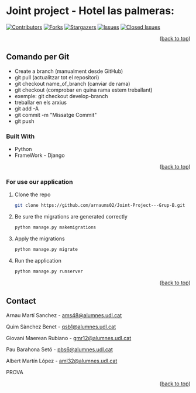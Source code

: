 # Joint project - Hotel las palmeras:
[![Contributors][contributors-shield]][contributors-url]
[![Forks][forks-shield]][forks-url]
[![Stargazers][stars-shield]][stars-url]
[![Issues][issues-shield]][issues-url]
[![Closed Issues][closedIssues-shield]][closedIssues-url]

<p align="right">(<a href="#readme-top">back to top</a>)</p>

## Comando per Git
* Create a branch (manualment desde GitHub)
* git pull (actualitzar tot el repositori)
* git checkout name_of_branch (canviar de rama)
* git checkout (comprobar en quina rama estem treballant)
* exemple: git checkout develop-branch
* treballar en els arxius
* git add -A
* git commit -m "Missatge Commit"
* git push

### Built With
* Python
* FrameWork - Django

<p align="right">(<a href="#readme-top">back to top</a>)</p>

### For use our application

1. Clone the repo
   ```sh
   git clone https://github.com/arnaums02/Joint-Project---Grup-B.git
   ```

2. Be sure the migrations are generated correctly
   ```python
   python manage.py makemigrations
   ```

3. Apply the migrations
   ```python
   python manage.py migrate
   ```
4. Run the application
   ```python
   python manage.py runserver
   ```

<p align="right">(<a href="#readme-top">back to top</a>)</p>

<!-- CONTACT -->
## Contact

Arnau Martí Sanchez - ams48@alumnes.udl.cat

Quim Sànchez Benet - qsb1@alumnes.udl.cat

Giovani Maerean Rubiano - gmr12@alumnes.udl.cat

Pau Barahona Setó - pbs6@alumnes.udl.cat

Albert Martín López - aml32@alumnes.udl.cat

PROVA

<p align="right">(<a href="#readme-top">back to top</a>)</p>

[contributors-shield]: https://img.shields.io/github/contributors/arnaums02/Joint-Project---Grup-B.svg?style=for-the-badge
[contributors-url]: https://github.com/arnaums02/Joint-Project---Grup-B/graphs/contributors
[forks-shield]: https://img.shields.io/github/forks/arnaums02/Joint-Project---Grup-B.svg?style=for-the-badge
[forks-url]: https://github.com/arnaums02/Joint-Project---Grup-B/network/members
[stars-shield]: https://img.shields.io/github/stars/arnaums02/Joint-Project---Grup-B.svg?style=for-the-badge
[stars-url]: https://github.com/arnaums02/Joint-Project---Grup-B/stargazers
[issues-shield]: https://img.shields.io/github/issues/arnaums02/Joint-Project---Grup-B.svg?style=for-the-badge
[issues-url]: https://github.com/arnaums02/Joint-Project---Grup-B/issues
[closedIssues-shield]: https://img.shields.io/badge/Closed%20Issues-85-green?style=for-the-badge
[closedIssues-url]: https://github.com/arnaums02/Joint-Project---Grup-B/issues?q=is%3Aissue+is%3Aclosed

